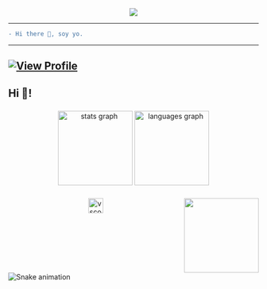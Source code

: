 <div align="center">
  <img src="https://external-content.duckduckgo.com/iu/?u=https%3A%2F%2Fvisme.co%2Fblog%2Fwp-content%2Fuploads%2F2020%2F03%2Fanimation-software-header-wide.gif&f=1&nofb=1&ipt=80d3f893f2b89eff3e1e16d3942f7d812062842a0d7957d3cc7afd562a833a84&ipo=images">
</div>

---

```diff
- Hi there 👋, soy yo. 
```
---
[![View Profile](https://img.shields.io/badge/View-Profile-blue)](https://github.com/al-or)
---
<h2 align="left">Hi 👋!</h2>

###

<div align="center">
  <img src="https://github-readme-stats.vercel.app/api?username=al-or&hide_title=false&hide_rank=false&show_icons=true&include_all_commits=true&count_private=true&disable_animations=false&theme=dracula&locale=en&hide_border=false" height="150" alt="stats graph"  />
  <img src="https://github-readme-stats.vercel.app/api/top-langs?username=al-or&locale=en&hide_title=false&layout=compact&card_width=320&langs_count=5&theme=dracula&hide_border=false" height="150" alt="languages graph"  />
</div>

###

<img align="right" height="150" src="https://external-content.duckduckgo.com/iu/?u=https%3A%2F%2Fcdn.dribbble.com%2Fusers%2F2131993%2Fscreenshots%2F4948736%2Fthoughtworks-gif_dribbble.gif&f=1&nofb=1&ipt=8cd8ba0eb773fa517f7a2e62c8a3e480d569b6885795ae26471e760b2045a48a&ipo=images"  />

###

<div align="center">
  <img src="https://img.shields.io/badge/Visual Studio Code-007ACC?logo=visualstudiocode&logoColor=white&style=for-the-badge" height="30" alt="vscode logo"  />
</div>

###

<br clear="both">

<img src="https://raw.githubusercontent.com/al-or/al-or/output/snake.svg" alt="Snake animation" />

###


<!--
**al-or/al-or** is a ✨ _special_ ✨ repository because its `README.md` (this file) appears on your GitHub profile.

Here are some ideas to get you started:

- 🔭 I’m currently working on ...
- 🌱 I’m currently learning ...
- 👯 I’m looking to collaborate on ...
- 🤔 I’m looking for help with ...
- 💬 Ask me about ...
- 📫 How to reach me: ...
- 😄 Pronouns: ...
- ⚡ Fun fact: ...
-->
